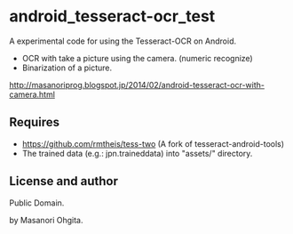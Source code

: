 # android_tesseract-ocr_test
A experimental code for using the Tesseract-OCR on Android.

* OCR with take a picture using the camera. (numeric recognize)
* Binarization of a picture.

http://masanoriprog.blogspot.jp/2014/02/android-tesseract-ocr-with-camera.html

## Requires
* https://github.com/rmtheis/tess-two (A fork of tesseract-android-tools)
* The trained data (e.g.: jpn.traineddata) into "assets/" directory.

## License and author
Public Domain.

by Masanori Ohgita.
